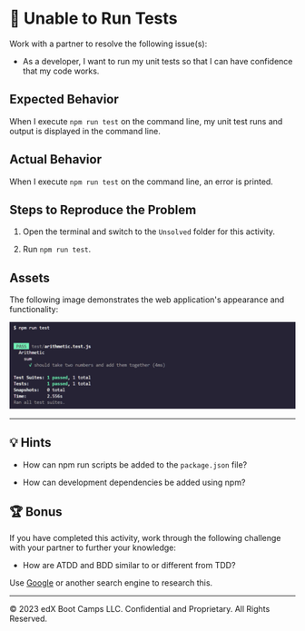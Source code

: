 # 🐛 Unable to Run Tests

Work with a partner to resolve the following issue(s):

* As a developer, I want to run my unit tests so that I can have confidence that my code works.

## Expected Behavior

When I execute `npm run test` on the command line, my unit test runs and output is displayed in the command line.

## Actual Behavior

When I execute `npm run test` on the command line, an error is printed.

## Steps to Reproduce the Problem

1. Open the terminal and switch to the `Unsolved` folder for this activity.

2. Run `npm run test`.

## Assets

The following image demonstrates the web application's appearance and functionality:

![Screenshot of Jest tests passing in the terminal.](./Images/01-jest-pass.png)

---

## 💡 Hints

* How can npm run scripts be added to the `package.json` file?

* How can development dependencies be added using npm?

## 🏆 Bonus

If you have completed this activity, work through the following challenge with your partner to further your knowledge:

* How are ATDD and BDD similar to or different from TDD?

Use [Google](https://www.google.com) or another search engine to research this.

---
© 2023 edX Boot Camps LLC. Confidential and Proprietary. All Rights Reserved.
